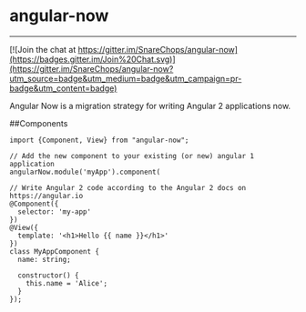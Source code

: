 # angular-now
----

[![Join the chat at https://gitter.im/SnareChops/angular-now](https://badges.gitter.im/Join%20Chat.svg)](https://gitter.im/SnareChops/angular-now?utm_source=badge&utm_medium=badge&utm_campaign=pr-badge&utm_content=badge)

Angular Now is a migration strategy for writing Angular 2 applications now.

##Components

```
import {Component, View} from "angular-now";

// Add the new component to your existing (or new) angular 1 application
angularNow.module('myApp').component(

// Write Angular 2 code according to the Angular 2 docs on https://angular.io
@Component({
  selector: 'my-app'
})
@View({
  template: '<h1>Hello {{ name }}</h1>'
})
class MyAppComponent {
  name: string;
  
  constructor() {
    this.name = 'Alice';
  }
});
```